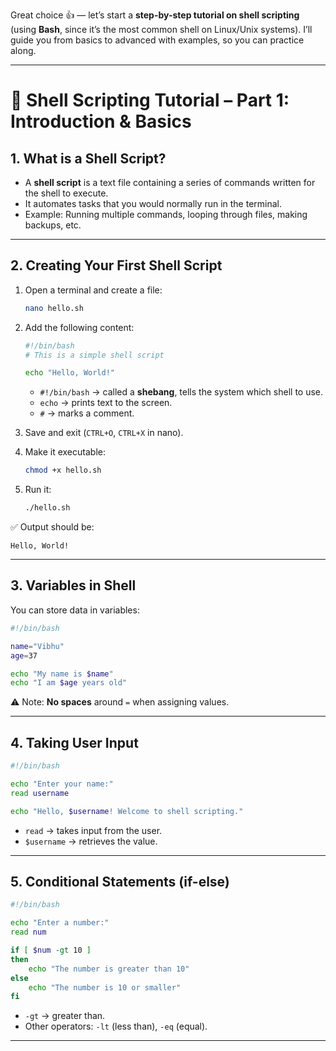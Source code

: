 Great choice 👍 — let’s start a **step-by-step tutorial on shell scripting** (using **Bash**, since it’s the most common shell on Linux/Unix systems). I’ll guide you from basics to advanced with examples, so you can practice along.

---

# 🐚 **Shell Scripting Tutorial – Part 1: Introduction & Basics**

## 1. What is a Shell Script?

* A **shell script** is a text file containing a series of commands written for the shell to execute.
* It automates tasks that you would normally run in the terminal.
* Example: Running multiple commands, looping through files, making backups, etc.

---

## 2. Creating Your First Shell Script

1. Open a terminal and create a file:

   ```bash
   nano hello.sh
   ```

2. Add the following content:

   ```bash
   #!/bin/bash
   # This is a simple shell script

   echo "Hello, World!"
   ```

   * `#!/bin/bash` → called a **shebang**, tells the system which shell to use.
   * `echo` → prints text to the screen.
   * `#` → marks a comment.

3. Save and exit (`CTRL+O`, `CTRL+X` in nano).

4. Make it executable:

   ```bash
   chmod +x hello.sh
   ```

5. Run it:

   ```bash
   ./hello.sh
   ```

✅ Output should be:

```
Hello, World!
```

---

## 3. Variables in Shell

You can store data in variables:

```bash
#!/bin/bash

name="Vibhu"
age=37

echo "My name is $name"
echo "I am $age years old"
```

⚠️ Note: **No spaces** around `=` when assigning values.

---

## 4. Taking User Input

```bash
#!/bin/bash

echo "Enter your name:"
read username

echo "Hello, $username! Welcome to shell scripting."
```

* `read` → takes input from the user.
* `$username` → retrieves the value.

---

## 5. Conditional Statements (if-else)

```bash
#!/bin/bash

echo "Enter a number:"
read num

if [ $num -gt 10 ]
then
    echo "The number is greater than 10"
else
    echo "The number is 10 or smaller"
fi
```

* `-gt` → greater than.
* Other operators: `-lt` (less than), `-eq` (equal).

---

